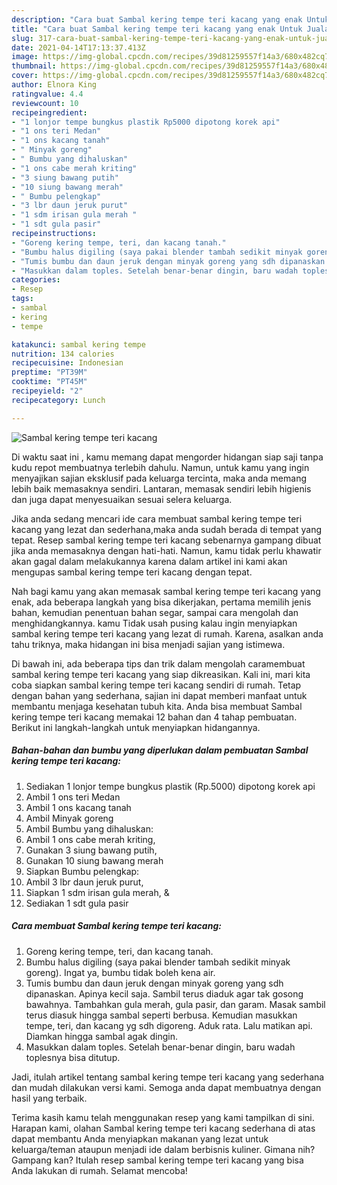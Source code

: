```yaml
---
description: "Cara buat Sambal kering tempe teri kacang yang enak Untuk Jualan"
title: "Cara buat Sambal kering tempe teri kacang yang enak Untuk Jualan"
slug: 317-cara-buat-sambal-kering-tempe-teri-kacang-yang-enak-untuk-jualan
date: 2021-04-14T17:13:37.413Z
image: https://img-global.cpcdn.com/recipes/39d81259557f14a3/680x482cq70/sambal-kering-tempe-teri-kacang-foto-resep-utama.jpg
thumbnail: https://img-global.cpcdn.com/recipes/39d81259557f14a3/680x482cq70/sambal-kering-tempe-teri-kacang-foto-resep-utama.jpg
cover: https://img-global.cpcdn.com/recipes/39d81259557f14a3/680x482cq70/sambal-kering-tempe-teri-kacang-foto-resep-utama.jpg
author: Elnora King
ratingvalue: 4.4
reviewcount: 10
recipeingredient:
- "1 lonjor tempe bungkus plastik Rp5000 dipotong korek api"
- "1 ons teri Medan"
- "1 ons kacang tanah"
- " Minyak goreng"
- " Bumbu yang dihaluskan"
- "1 ons cabe merah kriting"
- "3 siung bawang putih"
- "10 siung bawang merah"
- " Bumbu pelengkap"
- "3 lbr daun jeruk purut"
- "1 sdm irisan gula merah "
- "1 sdt gula pasir"
recipeinstructions:
- "Goreng kering tempe, teri, dan kacang tanah."
- "Bumbu halus digiling (saya pakai blender tambah sedikit minyak goreng). Ingat ya, bumbu tidak boleh kena air."
- "Tumis bumbu dan daun jeruk dengan minyak goreng yang sdh dipanaskan. Apinya kecil saja. Sambil terus diaduk agar tak gosong bawahnya. Tambahkan gula merah, gula pasir, dan garam. Masak sambil terus diasuk hingga sambal seperti berbusa. Kemudian masukkan tempe, teri, dan kacang yg sdh digoreng. Aduk rata. Lalu matikan api. Diamkan hingga sambal agak dingin."
- "Masukkan dalam toples. Setelah benar-benar dingin, baru wadah toplesnya bisa ditutup."
categories:
- Resep
tags:
- sambal
- kering
- tempe

katakunci: sambal kering tempe 
nutrition: 134 calories
recipecuisine: Indonesian
preptime: "PT39M"
cooktime: "PT45M"
recipeyield: "2"
recipecategory: Lunch

---
```



![Sambal kering tempe teri kacang](https://img-global.cpcdn.com/recipes/39d81259557f14a3/680x482cq70/sambal-kering-tempe-teri-kacang-foto-resep-utama.jpg)

Di waktu  saat ini , kamu memang dapat mengorder hidangan siap saji tanpa kudu repot membuatnya terlebih dahulu. Namun, untuk kamu yang ingin menyajikan sajian eksklusif pada keluarga tercinta, maka anda memang lebih baik memasaknya sendiri. Lantaran, memasak sendiri lebih higienis dan juga dapat menyesuaikan sesuai selera keluarga.

Jika anda sedang mencari ide cara membuat sambal kering tempe teri kacang yang lezat dan sederhana,maka anda sudah berada di tempat yang tepat. Resep sambal kering tempe teri kacang  sebenarnya gampang dibuat jika anda memasaknya dengan hati-hati. Namun, kamu tidak perlu khawatir akan gagal dalam melakukannya 
karena dalam artikel ini kami akan mengupas sambal kering tempe teri kacang dengan tepat.  



Nah bagi kamu yang akan memasak sambal kering tempe teri kacang yang enak, ada beberapa langkah yang bisa dikerjakan, pertama memilih jenis bahan, kemudian penentuan bahan segar, sampai cara mengolah dan menghidangkannya. kamu Tidak usah pusing kalau ingin menyiapkan sambal kering tempe teri kacang yang lezat di rumah. Karena, asalkan anda  tahu triknya, maka hidangan ini bisa menjadi sajian yang istimewa.

Di bawah ini, ada beberapa tips dan trik dalam mengolah caramembuat sambal kering tempe teri kacang yang siap dikreasikan. Kali ini, mari kita coba siapkan sambal kering tempe teri kacang sendiri di rumah. Tetap dengan bahan yang sederhana, sajian ini dapat memberi manfaat untuk membantu menjaga kesehatan tubuh kita. Anda bisa membuat Sambal kering tempe teri kacang memakai 12 bahan dan 4 tahap pembuatan. Berikut ini langkah-langkah untuk menyiapkan hidangannya.

<!--inarticleads1-->

##### Bahan-bahan dan bumbu yang diperlukan dalam pembuatan Sambal kering tempe teri kacang:

1. Sediakan 1 lonjor tempe bungkus plastik (Rp.5000) dipotong korek api
1. Ambil 1 ons teri Medan
1. Ambil 1 ons kacang tanah
1. Ambil  Minyak goreng
1. Ambil  Bumbu yang dihaluskan:
1. Ambil 1 ons cabe merah kriting,
1. Gunakan 3 siung bawang putih,
1. Gunakan 10 siung bawang merah
1. Siapkan  Bumbu pelengkap:
1. Ambil 3 lbr daun jeruk purut,
1. Siapkan 1 sdm irisan gula merah, &amp;
1. Sediakan 1 sdt gula pasir




<!--inarticleads2-->

##### Cara membuat Sambal kering tempe teri kacang:

1. Goreng kering tempe, teri, dan kacang tanah.
1. Bumbu halus digiling (saya pakai blender tambah sedikit minyak goreng). Ingat ya, bumbu tidak boleh kena air.
1. Tumis bumbu dan daun jeruk dengan minyak goreng yang sdh dipanaskan. Apinya kecil saja. Sambil terus diaduk agar tak gosong bawahnya. Tambahkan gula merah, gula pasir, dan garam. Masak sambil terus diasuk hingga sambal seperti berbusa. Kemudian masukkan tempe, teri, dan kacang yg sdh digoreng. Aduk rata. Lalu matikan api. Diamkan hingga sambal agak dingin.
1. Masukkan dalam toples. Setelah benar-benar dingin, baru wadah toplesnya bisa ditutup.




Jadi, itulah artikel tentang  sambal kering tempe teri kacang  yang sederhana dan mudah dilakukan versi kami. Semoga anda dapat membuatnya dengan hasil yang terbaik. 

Terima kasih kamu telah menggunakan resep yang kami tampilkan di sini. Harapan kami, olahan  Sambal kering tempe teri kacang sederhana di atas dapat membantu Anda menyiapkan makanan yang lezat untuk keluarga/teman ataupun menjadi ide dalam berbisnis kuliner. Gimana nih? Gampang kan? Itulah resep sambal kering tempe teri kacang yang bisa Anda lakukan di rumah. Selamat mencoba!

